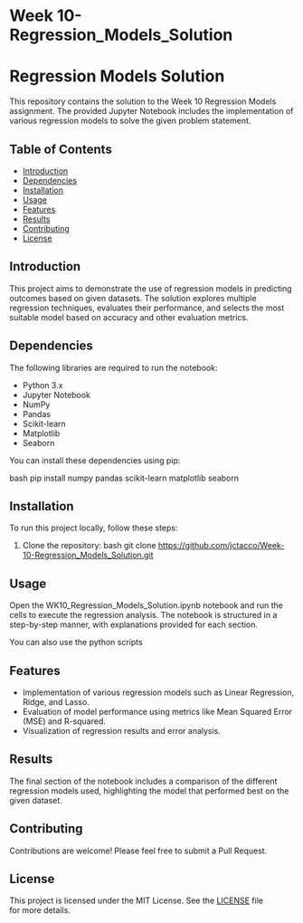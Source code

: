 # Week 10-Regression_Models_Solution

# Regression Models Solution

This repository contains the solution to the Week 10 Regression Models assignment. The provided Jupyter Notebook includes the implementation of various regression models to solve the given problem statement.

## Table of Contents

- [Introduction](#introduction)
- [Dependencies](#dependencies)
- [Installation](#installation)
- [Usage](#usage)
- [Features](#features)
- [Results](#results)
- [Contributing](#contributing)
- [License](#license)

## Introduction

This project aims to demonstrate the use of regression models in predicting outcomes based on given datasets. The solution explores multiple regression techniques, evaluates their performance, and selects the most suitable model based on accuracy and other evaluation metrics.

## Dependencies

The following libraries are required to run the notebook:

- Python 3.x
- Jupyter Notebook
- NumPy
- Pandas
- Scikit-learn
- Matplotlib
- Seaborn

You can install these dependencies using pip:

bash
pip install numpy pandas scikit-learn matplotlib seaborn


## Installation

To run this project locally, follow these steps:

1. Clone the repository:
    bash
    git clone https://github.com/jctacco/Week-10-Regression_Models_Solution.git
    

## Usage

Open the WK10_Regression_Models_Solution.ipynb notebook and run the cells to execute the regression analysis. The notebook is structured in a step-by-step manner, with explanations provided for each section. 

You can also use the python scripts

## Features

- Implementation of various regression models such as Linear Regression, Ridge, and Lasso.
- Evaluation of model performance using metrics like Mean Squared Error (MSE) and R-squared.
- Visualization of regression results and error analysis.

## Results

The final section of the notebook includes a comparison of the different regression models used, highlighting the model that performed best on the given dataset.

## Contributing

Contributions are welcome! Please feel free to submit a Pull Request.

## License

This project is licensed under the MIT License. See the [LICENSE](LICENSE) file for more details.
 
